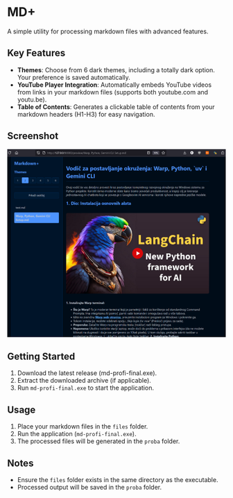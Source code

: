 # MD+

A simple utility for processing markdown files with advanced features.

## Key Features

- **Themes**: Choose from 6 dark themes, including a totally dark option. Your preference is saved automatically.
- **YouTube Player Integration**: Automatically embeds YouTube videos from links in your markdown files (supports both youtube.com and youtu.be).
- **Table of Contents**: Generates a clickable table of contents from your markdown headers (H1-H3) for easy navigation.

## Screenshot

![Application Screenshot](Screenshot.png)

## Getting Started

1.  Download the latest release (md-profi-final.exe).
2.  Extract the downloaded archive (if applicable).
3.  Run `md-profi-final.exe` to start the application.

## Usage

1.  Place your markdown files in the `files` folder.
2.  Run the application (`md-profi-final.exe`).
3.  The processed files will be generated in the `proba` folder.

## Notes

-   Ensure the `files` folder exists in the same directory as the executable.
-   Processed output will be saved in the `proba` folder.